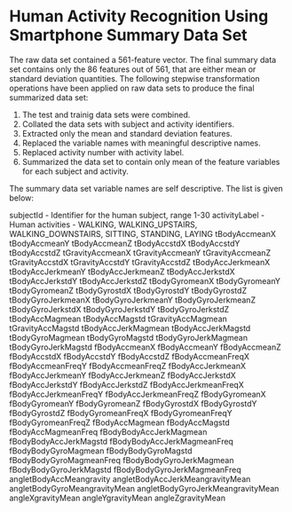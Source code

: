 Human Activity Recognition Using Smartphone Summary Data Set
============================================================

The raw data set contained a 561-feature vector. The final summary data set contains only the 86 features out of 561, that are either mean or standard deviation quantities. The following stepwise transformation operations have been applied on raw data sets to produce the final summarized data set:

1. The test and trainig data sets were combined.
2. Collated the data sets with subject and activity identifiers.
3. Extracted only the mean and standard deviation features.
4. Replaced the variable names with meaningful descriptive names.
5. Replaced activity number with activity label.
6. Summarized the data set to contain only mean of the feature variables for each subject and activity.
 
The summary data set variable names are self descriptive. The list is given below:

subjectId      - Identifier for the human subject, range 1-30
activityLabel  - Human activities - WALKING, WALKING_UPSTAIRS,
WALKING_DOWNSTAIRS, SITTING, STANDING, LAYING
tBodyAccmeanX
tBodyAccmeanY
tBodyAccmeanZ
tBodyAccstdX
tBodyAccstdY
tBodyAccstdZ
tGravityAccmeanX
tGravityAccmeanY
tGravityAccmeanZ
tGravityAccstdX
tGravityAccstdY
tGravityAccstdZ
tBodyAccJerkmeanX
tBodyAccJerkmeanY
tBodyAccJerkmeanZ
tBodyAccJerkstdX
tBodyAccJerkstdY
tBodyAccJerkstdZ
tBodyGyromeanX
tBodyGyromeanY
tBodyGyromeanZ
tBodyGyrostdX
tBodyGyrostdY
tBodyGyrostdZ
tBodyGyroJerkmeanX
tBodyGyroJerkmeanY
tBodyGyroJerkmeanZ
tBodyGyroJerkstdX
tBodyGyroJerkstdY
tBodyGyroJerkstdZ
tBodyAccMagmean
tBodyAccMagstd
tGravityAccMagmean
tGravityAccMagstd
tBodyAccJerkMagmean
tBodyAccJerkMagstd
tBodyGyroMagmean
tBodyGyroMagstd
tBodyGyroJerkMagmean
tBodyGyroJerkMagstd
fBodyAccmeanX
fBodyAccmeanY
fBodyAccmeanZ
fBodyAccstdX
fBodyAccstdY
fBodyAccstdZ
fBodyAccmeanFreqX
fBodyAccmeanFreqY
fBodyAccmeanFreqZ
fBodyAccJerkmeanX
fBodyAccJerkmeanY
fBodyAccJerkmeanZ
fBodyAccJerkstdX
fBodyAccJerkstdY
fBodyAccJerkstdZ
fBodyAccJerkmeanFreqX
fBodyAccJerkmeanFreqY
fBodyAccJerkmeanFreqZ
fBodyGyromeanX
fBodyGyromeanY
fBodyGyromeanZ
fBodyGyrostdX
fBodyGyrostdY
fBodyGyrostdZ
fBodyGyromeanFreqX
fBodyGyromeanFreqY
fBodyGyromeanFreqZ
fBodyAccMagmean
fBodyAccMagstd
fBodyAccMagmeanFreq
fBodyBodyAccJerkMagmean
fBodyBodyAccJerkMagstd
fBodyBodyAccJerkMagmeanFreq
fBodyBodyGyroMagmean
fBodyBodyGyroMagstd
fBodyBodyGyroMagmeanFreq
fBodyBodyGyroJerkMagmean
fBodyBodyGyroJerkMagstd
fBodyBodyGyroJerkMagmeanFreq
angletBodyAccMeangravity
angletBodyAccJerkMeangravityMean
angletBodyGyroMeangravityMean
angletBodyGyroJerkMeangravityMean
angleXgravityMean
angleYgravityMean
angleZgravityMean



